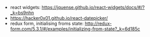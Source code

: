 
* react widgets: https://jquense.github.io/react-widgets/docs/#/?_k=bs9nhn
* https://hacker0x01.github.io/react-datepicker/
* redux form, initialising froms state: http://redux-form.com/5.3.1/#/examples/initializing-from-state?_k=6d185c
